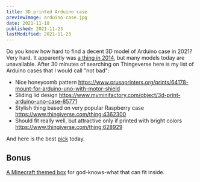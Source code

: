 ```yaml
---
title: 3D printed Arduino case
previewImage: arduino-case.jpg
date: 2021-11-18
published: 2021-11-23
lastModified: 2021-11-23
---
```


Do you know how hard to find a decent 3D model of Arduino case in 2021? Very hard. It apparently was [a thing in 2014](https://extrasensoryobjects.wordpress.com/2014/09/15/test-print-with-new-3d-printer/), but many models today are unavailable. 
After 30 minutes of searching on Thingeverse here is my list of Arduino cases that I would call "not bad":

- Nice honeycomb pattern https://www.prusaprinters.org/prints/64178-mount-for-arduino-uno-with-motor-shield
- Sliding lid design https://www.myminifactory.com/object/3d-print-arduino-uno-case-85771
- Stylish thing based on very popular Raspberry case https://www.thingiverse.com/thing:4362300
- Should fit really well, but attractive only if printed with bright colors https://www.thingiverse.com/thing:628929

And here is the best [pick](https://www.thingiverse.com/thing:2511299) today.

## Bonus

[A Minecraft themed box](https://www.thingiverse.com/thing:4735186) for god-knows-what that can fit inside.